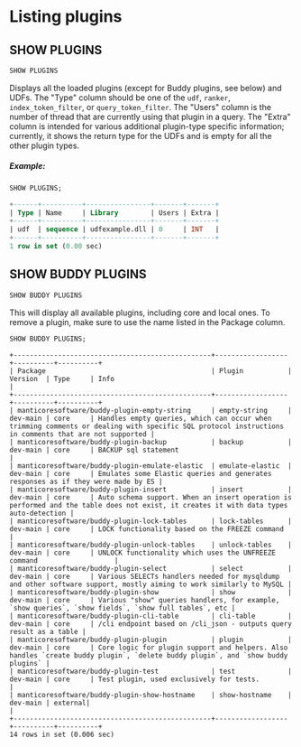 # Listing plugins

## SHOW PLUGINS
<!-- example Example -->

```sql
SHOW PLUGINS
```

Displays all the loaded plugins (except for Buddy plugins, see below) and UDFs. The "Type" column should be one of the `udf`, `ranker`, `index_token_filter`, or `query_token_filter`. The "Users" column is the number of thread that are currently using that plugin in a query. The "Extra" column is intended for various additional plugin-type specific information; currently, it shows the return type for the UDFs and is empty for all the other plugin types.


<!-- intro -->
##### Example:

<!-- request Example -->

```sql
SHOW PLUGINS;
```

<!-- response -->

```sql
+------+----------+----------------+-------+-------+
| Type | Name     | Library        | Users | Extra |
+------+----------+----------------+-------+-------+
| udf  | sequence | udfexample.dll | 0     | INT   |
+------+----------+----------------+-------+-------+
1 row in set (0.00 sec)
```

<!-- end -->

## SHOW BUDDY PLUGINS

<!-- example Example_buddy -->

```sql
SHOW BUDDY PLUGINS
```

This will display all available plugins, including core and local ones.
To remove a plugin, make sure to use the name listed in the Package column.

<!-- request Example -->

```sql
SHOW BUDDY PLUGINS;
```

<!-- response -->

```
+-------------------------------------------------+------------------+----------+----------+
| Package                                         | Plugin           | Version  | Type     | Info                                                                                      |
+-------------------------------------------------+------------------+----------+----------+
| manticoresoftware/buddy-plugin-empty-string     | empty-string     | dev-main | core     | Handles empty queries, which can occur when trimming comments or dealing with specific SQL protocol instructions in comments that are not supported |
| manticoresoftware/buddy-plugin-backup           | backup           | dev-main | core     | BACKUP sql statement                                 |
| manticoresoftware/buddy-plugin-emulate-elastic  | emulate-elastic  | dev-main | core     | Emulates some Elastic queries and generates responses as if they were made by ES |
| manticoresoftware/buddy-plugin-insert           | insert           | dev-main | core     | Auto schema support. When an insert operation is performed and the table does not exist, it creates it with data types auto-detection |
| manticoresoftware/buddy-plugin-lock-tables      | lock-tables      | dev-main | core     | LOCK functionality based on the FREEZE command                   |
| manticoresoftware/buddy-plugin-unlock-tables    | unlock-tables    | dev-main | core     | UNLOCK functionality which uses the UNFREEZE command                   |
| manticoresoftware/buddy-plugin-select           | select           | dev-main | core     | Various SELECTs handlers needed for mysqldump and other software support, mostly aiming to work similarly to MySQL |
| manticoresoftware/buddy-plugin-show             | show             | dev-main | core     | Various "show" queries handlers, for example, `show queries`, `show fields`, `show full tables`, etc |
| manticoresoftware/buddy-plugin-cli-table        | cli-table        | dev-main | core     | /cli endpoint based on /cli_json - outputs query result as a table |
| manticoresoftware/buddy-plugin-plugin           | plugin           | dev-main | core     | Core logic for plugin support and helpers. Also handles `create buddy plugin`, `delete buddy plugin`, and `show buddy plugins` |
| manticoresoftware/buddy-plugin-test             | test             | dev-main | core     | Test plugin, used exclusively for tests.                                                 |
| manticoresoftware/buddy-plugin-show-hostname    | show-hostname    | dev-main | external|                                                                                            |
+-------------------------------------------------+------------------+----------+----------+
14 rows in set (0.006 sec)
```

<!-- end -->
<!-- proofread -->
